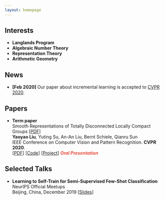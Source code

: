 ```yaml
---
layout: homepage
---
```


## Interests

- **Langlands Program**
- **Algebraic Number Theory**
- **Representation Theory**
- **Arithmetic Geometry**

## News

- **[Feb 2020]** Our paper about incremental learning is accepted to [CVPR 2020](http://cvpr2020.thecvf.com/).


## Papers

- **Term paper**
  <br>
  Smooth Representations of Totally Disconnected Locally Compact Groups
  [[PDF](https://1drv.ms/b/s!AopK_GiN33tEgRk5wxqGe7C6VnHX?e=leB11f)]
  <br>
  **Yaoyao Liu**, Yuting Su, An-An Liu, Bernt Schiele, Qianru Sun
  <br>
  IEEE Conference on Computer Vision and Pattern Recognition. **CVPR 2020**.
  <br>
  [[PDF](https://arxiv.org/pdf/2002.10211.pdf)] [[Code](https://github.com/yaoyao-liu/mnemonics)] [[Project](https://mnemonics.yyliu.net/)] <strong><i style="color:#e74d3c">Oral Presentation</i></strong>



## Selected Talks

- **Learning to Self-Train for Semi-Supervised Few-Shot Classification**
  <br>
  NeurIPS Official Meetups
  <br>
  Beijing, China, December 2019 [[Slides](https://people.mpi-inf.mpg.de/~yaliu/files/learning-to-self-train-slides.pdf)]
  
